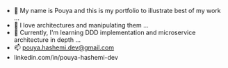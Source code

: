 - 👋 My name is Pouya and this is my portfolio to illustrate best of my work ...
- 👀 I love architectures and manipulating them ...
- 🌱 Currently, I'm learning DDD implementation and microservice architecture in depth ...
- 📫 pouya.hashemi.dev@gmail.com
- linkedin.com/in/pouya-hashemi-dev 

